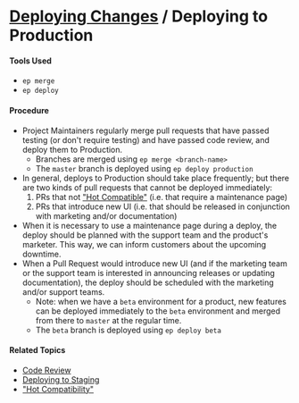 # [Deploying Changes](../deploying_changes.md) / Deploying to Production

#### Tools Used

 - `ep merge`
 - `ep deploy`


#### Procedure

 - Project Maintainers regularly merge pull requests that have passed testing (or don't require testing) and have passed code review, and deploy them to Production.
     - Branches are merged using `ep merge <branch-name>`
     - The `master` branch is deployed using `ep deploy production`
 - In general, deploys to Production should take place frequently; but there are two kinds of pull requests that cannot be deployed immediately:
     1. PRs that not ["Hot Compatible"](developing_features/hot_compatibility.md) (i.e. that require a maintenance page)
     2. PRs that introduce new UI (i.e. that should be released in conjunction with marketing and/or documentation)
 - When it is necessary to use a maintenance page during a deploy, the deploy should be planned with the support team and the product's marketer. This way, we can inform customers about the upcoming downtime.
 - When a Pull Request would introduce new UI (and if the marketing team or the support team is interested in announcing releases or updating documentation), the deploy should be scheduled with the marketing and/or support teams.
     - Note: when we have a `beta` environment for a product, new features can be deployed immediately to the `beta` environment and merged from there to `master` at the regular time.
     - The `beta` branch is deployed using `ep deploy beta`


#### Related Topics

 - [Code Review](../deploying_changes/code_review.md)
 - [Deploying to Staging](../deploying_changes/staging.md)
 - ["Hot Compatibility"](../developing_features/hot_compatibility.md)
